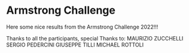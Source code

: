 # Armstrong Challenge

Here some nice results from the Armstrong Challenge 2022!!!

Thanks to all the participants, special Thanks to:
MAURIZIO ZUCCHELLI
SERGIO PEDERCINI
GIUSEPPE TILLI
MICHAEL ROTTOLI

